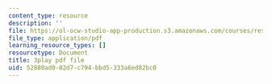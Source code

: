 ```yaml
---
content_type: resource
description: ''
file: https://ol-ocw-studio-app-production.s3.amazonaws.com/courses/res-3-002-collaborative-design-and-creative-expression-with-arduino-microcontrollers-january-iap-2017/52880ad002d7c794bbd5333a6ed82bc0_XKEJRhypx84.pdf
file_type: application/pdf
learning_resource_types: []
resourcetype: Document
title: 3play pdf file
uid: 52880ad0-02d7-c794-bbd5-333a6ed82bc0
---
```

